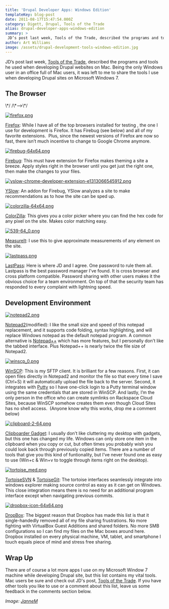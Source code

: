 ```yaml
---
title: 'Drupal Developer Apps: Windows Edition'
templateKey: blog-post
date: 2011-08-17T15:47:54.000Z
category: Digett, Drupal, Tools of the Trade
alias: drupal-developer-apps-windows-edition
summary: > 
 JD’s post last week, Tools of the Trade, described the programs and tools he used when developing Drupal websites on Mac. Being the only Windows user in an office full of Mac users, it was left to me to share the tools I use when developing Drupal sites on Microsoft Windows 7.
author: Art Williams
image: /assets/drupal-development-tools-windows-edition.jpg
---
```


JD’s post last week, [Tools of the Trade](/insights/tools-trade), described the programs and tools he used when developing Drupal websites on Mac. Being the only Windows user in an office full of Mac users, it was left to me to share the tools I use when developing Drupal sites on Microsoft Windows 7.

The Browser
-----------

<!--/\*--><!\[CDATA\[/\* ><!--\*/ <!--/\*--><!\[CDATA\[/\* ><!--\*/ table.list-table, .list-table tbody,.list-table tr,.list-table td{ text-align: left;border-style: none; font: 14px "Lucida Grande", Lucida, Verdana, sans-serif;line-height:1.5em; } .list-table td{ padding-bottom: 10px; } /\*--><!\]\]\]\]><!\[CDATA\[>\*/ /\*--><!\]\]>\*/

[![firefox.png](/sites/default/files/firefox.png)](https://www.mozilla.org/en-US/firefox/new/)

[Firefox](https://www.mozilla.org/en-US/firefox/new/): While I have all of the top browsers installed for testing , the one I use for development is Firefox. It has Firebug (see below) and all of my favorite extensions.  Plus, since the newest versions of Firefox are now so fast, there isn’t much incentive to change to Google Chrome anymore.

[![firebug-64x64.png](/sites/default/files/firebug-64x64.png)](https://addons.mozilla.org/en-US/firefox/addon/firebug/)

[Firebug](https://addons.mozilla.org/en-US/firefox/addon/firebug/): This must have extension for Firefox makes theming a site a breeze. Apply styles right in the browser until you get just the right one, then make the changes to your files.

[![yslow-chrome-developer-extension-e1313066545912.png](/sites/default/files/yslow-chrome-developer-extension-e1313066545912.png)](https://addons.mozilla.org/en-US/firefox/addon/yslow/)

[YSlow](https://addons.mozilla.org/en-US/firefox/addon/yslow/): An addon for Firebug, YSlow analyzes a site to make recommendations as to how the site can be sped up.

[![colorzilla-64x64.png](/sites/default/files/colorzilla-64x64.png)](https://addons.mozilla.org/en-US/firefox/addon/colorzilla/)

[ColorZilla](https://addons.mozilla.org/en-US/firefox/addon/colorzilla/): This gives you a color picker where you can find the hex code for any pixel on the site. Makes color matching easy.

[![539-64_0.png](/sites/default/files/539-64_0.png)](https://addons.mozilla.org/en-US/firefox/addon/measureit/)

[MeasureIt](https://addons.mozilla.org/en-US/firefox/addon/measureit/): I use this to give approximate measurements of any element on the site.

[![lastpass.png](/sites/default/files/lastpass.png)](https://lastpass.com/)

[LastPass](https://lastpass.com/): Here is where JD and I agree. One password to rule them all. Lastpass is the best password manager I’ve found. It is cross browser and cross platform compatible. Password sharing with other users makes it the obvious choice for a team environment. On top of that the security team has responded to every complaint with lightning speed.

Development Environment
-----------------------

[![notepad2.png](/sites/default/files/notepad2.png)](http://code.kliu.org/misc/notepad2/)

[Notepad2](http://code.kliu.org/misc/notepad2/)(modified): I like the small size and speed of this notepad replacement, and it supports code folding, syntax highlighting, and will replace Windows notepad as the default notepad program. A common alternative is [Notepad++](https://notepad-plus-plus.org/) which has more features, but I personally don’t like the tabbed interface. Plus Notepad++ is nearly twice the file size of Notepad2.

[![winscp_0.png](/sites/default/files/winscp_0.png)](http://winscp.net/eng/index.php)

[WinSCP](http://winscp.net/eng/index.php): This is my SFTP client. It is brilliant for a few reasons. First, it can open files directly in Notepad2 and monitor the file so that every time I save (Ctrl+S) it will automatically upload the file back to the server. Second, it integrates with [Putty](http://www.chiark.greenend.org.uk/~sgtatham/putty/) so I have one-click login to a Putty terminal window using the same credentials that are stored in WinSCP. And lastly, I’m the only person in the office who can create symlinks on Rackspace Cloud Sites, because WinSCP somehow creates them even though Cloud Sites has no shell access.  (Anyone know why this works, drop me a comment below)

[![clipboard-2-64.png](/sites/default/files/clipboard-2-64.png)](http://nes.bplaced.net/clipboarder.html)

[Clipboarder Gadget](http://nes.bplaced.net/clipboarder.html): I usually don’t like cluttering my desktop with gadgets, but this one has changed my life. Windows can only store one item in the clipboard when you copy or cut, but often times you probably wish you could look back through previously copied items. There are a number of tools that give you this kind of funtionality, but I’ve never found one as easy to use (Win+c & Win+v to toggle through items right on the desktop).

[![tortoise_med.png](/sites/default/files/tortoise_med.png)](http://tortoisesvn.net/)

[TortoiseSVN](http://tortoisesvn.net/) & [TortoiseGit](https://tortoisegit.org): The tortoise interfaces seamlessly integrate into windows explorer making source control as easy as it can get on Windows. This close integration means there is no need for an additional program interface except when navigating previous commits.

[![dropbox-icon-64x64.png](/sites/default/files/dropbox-icon-64x64.png)](https://www.dropbox.com/)

[DropBox](https://www.dropbox.com/): The biggest reason that Dropbox has made this list is that it single-handedly removed all of my file sharing frustrations. No more fighting with VirtualBox Guest Additions and shared folders. No more SMB configurations so I can find my files on the Mac boxes around here. Dropbox installed on every physical machine, VM, tablet, and smartphone I touch equals piece of mind and stress free sharing.

Wrap Up
-------

There are of course a lot more apps I use on my Microsoft Window 7 machine while developing Drupal site, but this list contains my vital tools.  Mac users be sure and check out JD's post, [Tools of the Trade](/insights/tools-trade). If you have other tools you like to use or a comment about this list, leave us some feedback in the comments section below.

_Image: [JanneM](http://www.flickr.com/photos/jannem/)_